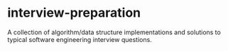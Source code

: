 # interview-preparation
A collection of algorithm/data structure implementations and solutions to typical software engineering interview questions.
